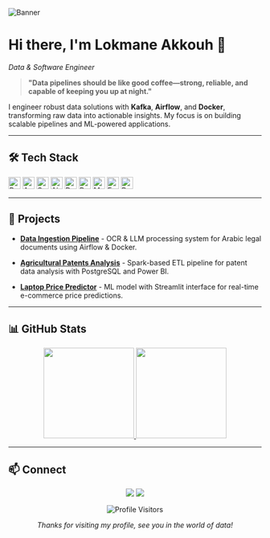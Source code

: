 <!-- Banner -->
![Banner](https://user-images.githubusercontent.com/74038190/241765440-80728820-e06b-4f96-9c9e-9df46f0cc0a5.gif)

# Hi there, I'm **Lokmane Akkouh** 👋  
*Data & Software Engineer*

> **"Data pipelines should be like good coffee—strong, reliable, and capable of keeping you up at night."**

I engineer robust data solutions with **Kafka**, **Airflow**, and **Docker**, transforming raw data into actionable insights. My focus is on building scalable pipelines and ML-powered applications.

---

## 🛠️ Tech Stack

<p>
  <img alt="Python" src="https://img.shields.io/badge/Python-3776AB?style=flat-square&logo=python&logoColor=white" height="24" />
  <img alt="Apache Kafka" src="https://img.shields.io/badge/Apache%20Kafka-231F20?style=flat-square&logo=apachekafka&logoColor=white" height="24" />
  <img alt="Spark" src="https://img.shields.io/badge/Apache%20Spark-E25A1C?style=flat-square&logo=apache-spark&logoColor=white" height="24" />
  <img alt="Airflow" src="https://img.shields.io/badge/Airflow-017CEE?style=flat-square&logo=apacheairflow&logoColor=white" height="24" />
  <img alt="Docker" src="https://img.shields.io/badge/Docker-2496ED?style=flat-square&logo=docker&logoColor=white" height="24" />
  <img alt="PostgreSQL" src="https://img.shields.io/badge/PostgreSQL-336791?style=flat-square&logo=postgresql&logoColor=white" height="24" />
  <img alt="MongoDB" src="https://img.shields.io/badge/MongoDB-47A248?style=flat-square&logo=mongodb&logoColor=white" height="24" />
  <img alt="FastAPI" src="https://img.shields.io/badge/FastAPI-009688?style=flat-square&logo=fastapi&logoColor=white" height="24" />
  <img alt="Power BI" src="https://img.shields.io/badge/Power_BI-F2C811?style=flat-square&logo=powerbi&logoColor=black" height="24" />
</p>

---

## 🚀 Projects

- **[Data Ingestion Pipeline](https://github.com/lokmane101/pipeline-project)** - OCR & LLM processing system for Arabic legal documents using Airflow & Docker.

- **[Agricultural Patents Analysis](https://github.com/lokmane101/agri-patents)** - Spark-based ETL pipeline for patent data analysis with PostgreSQL and Power BI.

- **[Laptop Price Predictor](https://github.com/lokmane101/laptop-price-ml)** - ML model with Streamlit interface for real-time e-commerce price predictions.

---

## 📊 GitHub Stats

<div align="center">
  <a href="https://github.com/lokmane101">
    <img height="180em" src="https://github-readme-stats.vercel.app/api?username=lokmane101&show_icons=true&theme=radical&include_all_commits=true&count_private=true" />
    <img height="180em" src="https://github-readme-stats.vercel.app/api/top-langs/?username=lokmane101&layout=compact&theme=radical" />
  </a>
</div>

---

## 📫 Connect

<p align="center">
  <a href="mailto:lokmaneakkouh10@gmail.com"><img src="https://img.shields.io/badge/-Email-D14836?style=for-the-badge&logo=gmail&logoColor=white"/></a>
  <a href="https://linkedin.com/in/lokmane-akkouh"><img src="https://img.shields.io/badge/-LinkedIn-0077B5?style=for-the-badge&logo=linkedin&logoColor=white"/></a>
</p>

<p align="center">
  <img src="https://visitor-badge.laobi.icu/badge?page_id=lokmane101.lokmane101&format=true&left_color=black&right_color=blueviolet&left_text=Visitors" alt="Profile Visitors" />
</p>

<p align="center">
  <i>Thanks for visiting my profile, see you in the world of data!</i>
</p>
